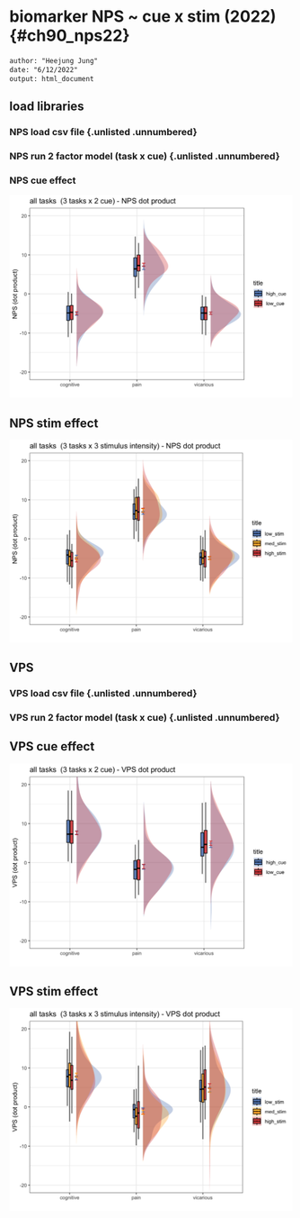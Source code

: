 # biomarker NPS ~ cue x stim (2022) {#ch90_nps22}
```
author: "Heejung Jung"
date: "6/12/2022"
output: html_document
```

## load libraries


### NPS load csv file {.unlisted .unnumbered}


### NPS run 2 factor model (task x cue) {.unlisted .unnumbered}


### NPS cue effect
<img src="90_iv-cue-stim_dv-biomarker22_files/figure-html/unnamed-chunk-4-1.png" width="672" />

## NPS stim effect
<img src="90_iv-cue-stim_dv-biomarker22_files/figure-html/unnamed-chunk-5-1.png" width="672" />


## VPS
### VPS load csv file {.unlisted .unnumbered}


### VPS run 2 factor model (task x cue) {.unlisted .unnumbered}


## VPS cue effect
<img src="90_iv-cue-stim_dv-biomarker22_files/figure-html/unnamed-chunk-8-1.png" width="672" />

## VPS stim effect
<img src="90_iv-cue-stim_dv-biomarker22_files/figure-html/unnamed-chunk-9-1.png" width="672" />


